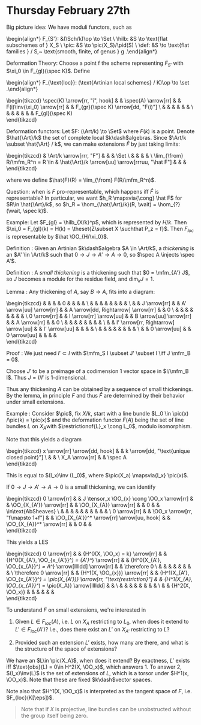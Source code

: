 # Thursday February 27th

Big picture idea:
We have moduli functors, such as

\begin{align*}
F_{S'}: &(\Sch/k)\op \to \Set \\
\hilb: &S \to \text{flat subschemes of } X_S \\
\pic: &S \to \pic(X_S)/\pid(S) \\
\def: &S \to \text{flat families } / S,~ \text{smooth, finite, of genus } g
.\end{align*}


Deformation Theory:
Choose a point f the scheme representing $F_{S'}$ with $\xi_0 \in F_{gl}(\spec K)$.
Define 

\begin{align*}
F_{\text{loc}}: (\text{Artinian local schemes} / K)\op \to \set
.\end{align*}

\begin{tikzcd}
\spec(K) \arrow[rr, "i", hook] &  & \spec(A) \arrow[rr] &  & F(i)\inv(\xi_0) \arrow[rr] &  & F_{gr}(\spec K) \arrow[dd, "F(i)"] \\
                               &  &                     &  &                            &  &                                    \\
                               &  &                     &  &                            &  & F_{gl}(\spec K)                   
\end{tikzcd}

Deformation functors:
Let $F: (\Art/k) \to \Set$ where $F(k)$ is a point.
Denote $\hat{\Art}/k$ the set of complete local $k\dash$algebras.
Since $\Art/k \subset \hat{\Art} / k$, we can make extensions $\hat F$ by just taking limits:

\begin{tikzcd}
                                & \Art/k \arrow[rrr, "F"]                         &  &  & \Set \\
                                &                                                 &  &  &      \\
\lim_{\from} R/\mfm_R^n = R \in & \hat{\Art}/k \arrow[uu] \arrow[rrruu, "\hat F"] &  &  &     
\end{tikzcd}

where we define $\hat{F}(R) = \lim_{\from} F(R/\mfm_R^n)$.

Question: when is $F$ pro-representable, which happens iff $\hat F$ is representable?
In particular, we want $h_R \mapsvia{\cong} \hat F$ for $R\in \hat{\Art}/k$, so $h_R = \hom_{\hat{\Art}/k}(R, \wait) = \hom_{?}(\wait, \spec k)$.

Example:
Let $F_{gl} = \hilb_{X/k}^p$, which is represented by $H/k$.
Then $\xi_0 = F_{gl}(k) = H(k) = \theset{Z\subset X \suchthat P_z = f}$.
Then $F_{loc}$ is representable by $\hat \OO_{H/\xi_0}$.

Definition
: Given an Artinian $k\dash$algebra $A \in \Art/k$, a *thickening* is an $A' \in \Art/k$ such that $0 \to J \to A' \to A \to 0$, so $\spec A \injects \spec A'$.

Definition
: A *small thickening* is a thickening such that $0 = \mfm_{A'} J$, so $J$ becomes a module for the residue field, and $\dim_k J = 1$.

Lemma
: Any thickening of $A$, say $B\to A$, fits into a diagram:

  \begin{tikzcd}
              &  &                                      &  & 0                        &  &                                     &  &   \\
              &  &                                      &  &                          &  &                                     &  &   \\
              &  & J \arrow[rr]                         &  & A' \arrow[uu] \arrow[rr] &  & A \arrow[dd, Rightarrow] \arrow[rr] &  & 0 \\
              &  &                                      &  &                          &  &                                     &  &   \\
  0 \arrow[rr] &  & I \arrow[rr] \arrow[uu]              &  & B \arrow[uu] \arrow[rr]  &  & A \arrow[rr]                        &  & 0 \\
              &  &                                      &  &                          &  &                                     &  &   \\
              &  & I' \arrow[rr, Rightarrow] \arrow[uu] &  & I' \arrow[uu]            &  &                                     &  &   \\
              &  &                                      &  &                          &  &                                     &  &   \\
              &  & 0 \arrow[uu]                         &  & 0 \arrow[uu]             &  &                                     &  &  
  \end{tikzcd}

Proof
: We just need $I' \subset I$ with $\mfm_S I \subset J' \subset I \iff J \mfm_B = 0$.

  Choose $J'$ to be a preimage of a codimension 1 vector space in $I/\mfm_B I$.
  Thus $J = I/I'$ is 1-dimensional.

Thus any thickening $A$ can be obtained by a sequence of small thickenings.
By the lemma, in principle $F$ and thus $\hat{F}$ are determined by their behavior under small extensions.


Example
: Consider $\pic$, fix $X/k$, start with a line bundle $L_0 \in \pic(x) /\pic(k) = \pic(x)$ and the deformation functor $F(A)$ being the set of line bundles $L$ on $X_A$with $\restrictionof{L}_x \cong L_0$, modulo isomorphism.

  Note that this yields a diagram
  
  \begin{tikzcd}
  x \arrow[rr] \arrow[dd, hook] &  & k \arrow[dd, "\text{unique closed point}"] \\
                                &  &                                            \\
  X_A \arrow[rr]                &  & \spec A                                   
  \end{tikzcd}


  This is equal to $(I_x)\inv (L_0)$, where $\pic(X_a) \mapsvia{I_x} \pic(x)$.

  If $0 \to J \to A' \to A \to 0$ is a small thickening, we can identify

  \begin{tikzcd}
  0 \arrow[rr] &  & J \tensor_x \OO_{x} \cong \OO_x \arrow[rr] &  & \OO_{X_{A'}} \arrow[rr]                    &  & \OO_{X_{A}} \arrow[rr]   &  & 0 &  & \in\text{AbSheaves} \\
              &  &                                            &  &                                            &  &                          &  &   &  &                     \\
  0 \arrow[rr] &  & \OO_x \arrow[rr, "f\mapsto 1+f"]                           &  & \OO_{X_{A'}}^* \arrow[rr] \arrow[uu, hook] &  & \OO_{X_{A}}^* \arrow[rr] &  & 0 &  &                    
  \end{tikzcd}


  This yields a LES

  \begin{tikzcd}
  0 \arrow[rr]            &  & {H^0(X, \OO_x) = k} \arrow[rr] &  & {H^0(X_{A'}, \OO_{x_{A'}}^*) = {A'}^*} \arrow[rr]                             &  & {H^0(X_{A'}, \OO_{x_{A}}^*) = A^*} \arrow[lllldd] \arrow[rr] &  & \therefore 0 \\
                          &  &                                &  &                                                                               &  &                                                              &  &              \\
  \therefore 0 \arrow[rr] &  & {H^1(X, \OO_{x})} \arrow[rr]   &  & {H^1(X_{A'}, \OO_{x_{A'}}^*) = \pic(X_{A'})} \arrow[rr, "\text{restriction}"] &  & {H^1(X_{A}, \OO_{x_{A}}^*) = \pic(X_A)} \arrow[lllldd]       &  &              \\
                          &  &                                &  &                                                                               &  &                                                              &  &              \\
                          &  & {H^2(X, \OO_x)}                &  &                                                                               &  &                                                              &  &             
  \end{tikzcd}

  To understand $F$ on small extensions, we're interested in

  1. Given $L \in F_{loc}(A)$, i.e. $L$ on $X_A$ restricting to $L_0$, when does it extend to $L' \in F_{loc}(A')$?
    I.e., does there exist an $L'$ on $X_{A'}$ restricting to $L$?

  2. Provided such an extension $L'$ exists, how many are there, and what is the structure of the space of extensions?

  We have an $L\in \pic(X_A)$, when does it extend?
  By exactness, $L'$ exists iff $\text{obs}(L) = 0\in H^2(X, \OO_x)$, which answers 1.
  To answer 2, $(I_x)\inv(L)$ is the set of extensions of $L$, which is a torsor under $H^1(x, \OO_x)$. 
  Note that these are fixed $k\dash$vector spaces.

  Note also that $H^1(X, \OO_x)$ is interpreted as the tangent space of $F$, i.e. $F_{loc}(K[\eps])$.

  > Note that if $X$ is projective, line bundles can be unobstructed without the group itself being zero.


  
